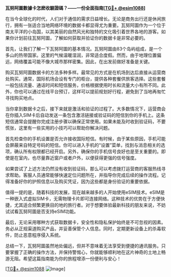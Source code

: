 **瓦努阿圖數據卡怎麽收驗證碼？——一份全面指南[[TG💪+ @esim1088](https://t.me/s/esim1088)]**

在当今全球化的时代，人们对于通信的需求日益增长。无论是商务出行还是休闲旅行，拥有一张适合当地网络环境的数据卡都显得尤为重要。瓦努阿圖作为一个位于南太平洋的小岛国，以其美丽的自然风光和独特的文化吸引着世界各地的游客。如果你计划前往瓦努阿圖，了解如何获取并验证你的数据卡是非常必要的。

首先，让我们了解一下瓦努阿圖的基本情况。瓦努阿圖由83个岛屿组成，是一个多山的热带国家。这里的气候温暖湿润，非常适合度假。然而，由于地理位置偏远，网络覆盖可能不像大城市那样密集。因此，在出发前做好准备是关键。

购买瓦努阿圖数据卡的方法多种多样。最常见的方式是在机场到达后直接从运营商处购买。通常，国际机场会设有专门的柜台，提供各种套餐供旅客选择。这些套餐一般包括流量、通话时间和短信服务，价格根据使用时长和流量大小有所不同。此外，你也可以通过在线平台预订，这样可以提前规划好行程，避免到了当地再匆忙寻找购买地点。

当你拿到数据卡之后，接下来就是激活和验证的过程了。大多数情况下，运营商会在你插入SIM卡后自动发送一条包含激活链接或验证码的短信到你的手机上。这条短信通常会提醒你完成注册步骤以确保正常使用。如果未能及时收到验证码，不要慌张，这里有一些实用的小技巧可以帮助你解决问题。

首先检查你的手机设置是否允许接收国际短信。有时候，由于某些原因，手机可能会屏蔽来自特定号码的短信。你可以进入手机的“设置”菜单，找到与消息相关的选项，确认所有权限都已经开启。另外，确保你的手机信号良好也是至关重要的。即使是在室内，也尽量靠近窗户或者户外，以便获得更强的信号强度。

如果尝试了上述方法仍然没有收到验证码，那么可以考虑拨打运营商的客服热线寻求帮助。客服人员通常能够快速定位问题所在，并指导你完成后续的操作流程。记得准备好你的护照信息以及购买凭证，因为这些都是身份验证的重要依据。

值得一提的是，随着科技的发展，现在越来越多的人开始使用eSIM技术。eSIM是一种嵌入式虚拟SIM卡，无需物理卡片即可连接网络。这种技术的优势在于方便快捷，尤其适合频繁更换目的地的旅行者。对于想要体验最新科技的朋友来说，不妨试试看瓦努阿圖是否支持eSIM功能。

最后，无论采用哪种方式获取数据卡，安全性和隐私保护始终是不可忽视的因素。务必从正规渠道购买产品，并妥善保管个人信息。同时，定期更新设备上的杀毒软件，防止恶意程序侵入系统。

总结一下，瓦努阿圖虽然地处偏远，但并不意味着无法享受到便捷的通讯服务。只要掌握了正确的操作方法，并保持警惕心，你就能够顺利地在这片神奇的土地上畅游无阻。希望这篇指南能为你的旅程增添一份便利与安心！

[[TG💪+ @esim1088](https://t.me/s/esim1088) ![Image](https://i.postimg.cc/4NQfJmqS/Snipaste-2025-05-13-00-14-12.png)]